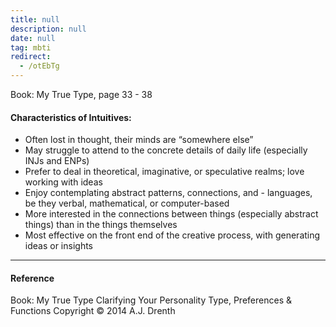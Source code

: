 ```yaml
---
title: null
description: null
date: null
tag: mbti
redirect:
  - /otEbTg
---
```


Book: My True Type, page 33 - 38

#### Characteristics of Intuitives:

- Often lost in thought, their minds are “somewhere else”
- May struggle to attend to the concrete details of daily life (especially INJs and ENPs)
- Prefer to deal in theoretical, imaginative, or speculative realms; love working with ideas
- Enjoy contemplating abstract patterns, connections, and - languages, be they verbal, mathematical, or computer-based
- More interested in the connections between things (especially abstract things) than in the things themselves
- Most effective on the front end of the creative process, with generating ideas or insights

---

#### Reference

Book: My True Type Clarifying Your Personality Type, Preferences & Functions Copyright © 2014 A.J. Drenth
